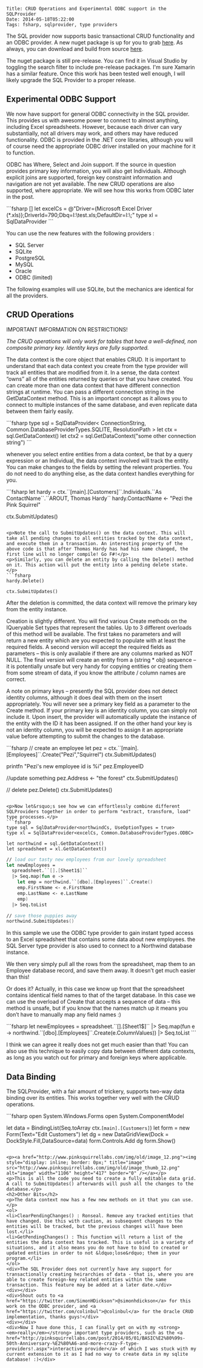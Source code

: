     Title: CRUD Operations and Experimental ODBC support in the SQLProvider
    Date: 2014-05-18T05:22:00
    Tags: fsharp, sqlprovider, type providers

<p>The SQL provider now supports basic transactional CRUD functionality and an ODBC provider. A new nuget package is up for you to grab <a href="https://www.nuget.org/packages/SQLProvider/0.0.9-alpha">here</a>. As always, you can download and build from source <a href="https://github.com/fsprojects/SQLProvider">here</a>.</p>
<p>The nuget package is still pre-release. You can find it in Visual Studio by toggling the search filter to include pre-release packages. I'm sure Xamarin has a similar feature. Once this work has been tested well enough, I will likely upgrade the SQL Provider to a proper release.</p>
<!-- more -->

<h2>Experimental ODBC Support</h2>
<p>We now have support for general ODBC connectivity in the SQL provider. This provides us with awesome power to connect to almost anything, including Excel spreadsheets. However, because each driver can vary substantially, not all drivers may work, and others may have reduced functionality. ODBC is provided in the .NET core libraries, although you will of course need the appropriate ODBC driver installed on your machine for it to function.</p>
<p>ODBC has Where, Select and Join support. If the source in question provides primary key information, you will also get Individuals. Although explicit joins are supported, foreign key constraint information and navigation are not yet available. The new CRUD operations are also supported, where appropriate. We will see how this works from ODBC later in the post.</p>
```fsharp
[<Literal>] 
let excelCs = @"Driver={Microsoft Excel Driver (*.xls)};DriverId=790;Dbq=I:\test.xls;DefaultDir=I:\;" 
type xl = SqlDataProvider<excelCs, Common.DatabaseProviderTypes.ODBC>
```

<p>You can use the new features with the following providers :</p>
<ul>
<li>SQL Server</li>
<li>SQLite</li>
<li>PostgreSQL</li>
<li>MySQL</li>
<li>Oracle</li>
<li>ODBC (limited)</li>
</ul>
<p>The following examples will use SQLite, but the mechanics are identical for all the providers.</p>
<h2>CRUD Operations</h2>
<p>IMPORTANT IMFORMATION ON RESTRICTIONS!</p>
<p><em>The CRUD operations will only work for tables that have a well-defined, non composite primary key. Identity keys are fully supported.</em></p>
<p>The data context is the core object that enables CRUD. It is important to understand that each data context you create from the type provider will track all entities that are modified from it. In a sense, the data context &ldquo;owns&rdquo; all of the entities returned by queries or that you have created. You can create more than one data context that have different connection strings at runtime. You can pass a different connection string in the GetDataContext method. This is an important concept as it allows you to connect to multiple instances of the same database, and even replicate data between them fairly easily.</p>
```fsharp
type sql = SqlDataProvider< ConnectionString, Common.DatabaseProviderTypes.SQLITE, ResolutionPath > 
let ctx = sql.GetDataContext() 
let ctx2 = sql.GetDataContext("some other connection string")
```

<p>whenever you select entire entities from a data context, be that by a query expression or an Individual, the data context involved will track the entity. You can make changes to the fields by setting the relevant properties. You do not need to do anything else, as the data context handles everything for you.</p>
```fsharp
let hardy = ctx.``[main].[Customers]``.Individuals.``As ContactName``.``AROUT, Thomas Hardy`` 
hardy.ContactName <- "Pezi the Pink Squirrel"

ctx.SubmitUpdates()
```

<p>Note the call to SubmitUpdates() on the data context. This will take all pending changes to all entities tracked by the data context, and execute them in a transaction. An interesting property of the above code is that after Thomas Hardy has had his name changed, the first line will no longer compile! Go F#!</p>
<p>Similarly, you can delete an entity by calling the Delete() method on it. This action will put the entity into a pending delete state.</p>
```fsharp
hardy.Delete()

ctx.SubmitUpdates()
```

<p>After the deletion is committed, the data context will remove the primary key from the entity instance.</p>
<p>Creation is slightly different. You will find various Create methods on the IQueryable Set types that represent the tables. Up to 3 different overloads of this method will be available. The first takes no parameters and will return a new entity which are you expected to populate with at least the required fields. A second version will accept the required fields as parameters &ndash; this is only available if there are any columns marked as NOT NULL. The final version will create an entity from a (string * obj) sequence &ndash; it is potentially unsafe but very handy for copying entities or creating them from some stream of data, if you know the attribute / column names are correct.</p>
<p>A note on primary keys &ndash; presently the SQL provider does not detect identity columns, although it does deal with them on the insert appropriately. You will never see a primary key field as a parameter to the Create method. If your primary key is an identity column, you can simply not include it. Upon insert, the provider will automatically update the instance of the entity with the ID it has been assigned. If on the other hand your key is not an identity column, you will be expected to assign it an appropriate value before attempting to submit the changes to the database.</p>
```fsharp
// create an employee 
let pez = ctx.``[main].[Employees]``.Create("Pezi","Squirrel") 
ctx.SubmitUpdates()

printfn "Pezi's new employee id is %i" pez.EmployeeID

//update something 
pez.Address <- "the forest" 
ctx.SubmitUpdates()

// delete 
pez.Delete() 
ctx.SubmitUpdates()
```

<p>Now let&rsquo;s see how we can effortlessly combine different SQLProviders together in order to perform "extract, transform, load" type processes.</p>
```fsharp
type sql = SqlDataProvider<northwindCs, UseOptionTypes = true> 
type xl = SqlDataProvider<excelCs, Common.DatabaseProviderTypes.ODBC>

let northwind = sql.GetDataContext() 
let spreadsheet = xl.GetDataContext()

```

```fsharp
// load our tasty new employees from our lovely spreadsheet
let newEmployees = 
  spreadsheet.``[].[Sheet1$]`` 
  |> Seq.map(fun e -> 
    let emp = northwind.``[dbo].[Employees]``.Create() 
    emp.FirstName <- e.FirstName 
    emp.LastName <- e.LastName 
    emp) 
  |> Seq.toList

// save those puppies away 
northwind.SubmitUpdates()
```

<p>In this sample we use the ODBC type provider to gain instant typed access to an Excel spreadsheet that contains some data about new employees. the SQL Server type provider is also used to connect to a Northwind database instance.</p>
<p>We then very simply pull all the rows from the spreadsheet, map them to an Employee database record, and save them away. It doesn&rsquo;t get much easier than this!</p>
<p>Or does it? Actually, in this case we know up front that the spreadsheet contains identical field names to that of the target database. In this case we can use the overload of Create that accepts a sequence of data &ndash; this method is unsafe, but if you know that the names match up it means you don&rsquo;t have to manually map any field names :)</p>
```fsharp
let newEmployees = 
 spreadsheet.``[].[Sheet1$]`` 
 |> Seq.map(fun e -> northwind.``[dbo].[Employees]``.Create(e.ColumnValues)) 
 |> Seq.toList
```

<p>I think we can agree it really does not get much easier than that! You can also use this technique to easily copy data between different data contexts, as long as you watch out for primary and foreign keys where applicable.</p>
<h2>Data Binding</h2>
<p>The SQLProvider, with a fair amount of trickery, supports two-way data binding over its entities. This works together very well with the CRUD operations.</p>
```fsharp
open System.Windows.Forms 
open System.ComponentModel

let data = BindingList(Seq.toArray ctx.``[main].[Customers]``) 
let form = new Form(Text="Edit Customers") 
let dg = new DataGridView(Dock = DockStyle.Fill,DataSource=data) 
form.Controls.Add dg 
form.Show()
```

<p><a href="http://www.pinksquirrellabs.com/img/old/image_12.png"><img style="display: inline; border: 0px;" title="image" src="http://www.pinksquirrellabs.com/img/old/image_thumb_12.png" alt="image" width="1106" height="417" border="0" /></a></p>
<p>This is all the code you need to create a fully editable data grid. A call to SubmitUpdates() afterwards will push all the changes to the database.</p>
<h2>Other Bits</h2>
<p>The data context now has a few new methods on it that you can use.</p>
<ol>
<li>ClearPendingChanges() : Ronseal. Remove any tracked entities that have changed. Use this with caution, as subsequent changes to the entities will be tracked, but the previous changes will have been lost.</li>
<li>GetPendingChanges() : This function will return a list of the entities the data context has tracked. This is useful in a variety of situations, and it also means you do not have to bind to created or updated entities in order to not &ldquo;lose&rdquo; them in your program.</li>
</ol>
<div>The SQL Provider does not currently have any support for transactionally creating heirarchies of data - that is, where you are able to create foreign-key related entities within the same transaction. This feature may be added at a later date.</div>
<div></div>
<div>Shout outs to <a href="https://twitter.com/SimonHDickson">@simonhdickson</a> for this work on the ODBC provider, and <a href="https://twitter.com/colinbul">@colinbul</a> for the Oracle CRUD implementation, thanks guys!</div>
<div></div>
<div>Now I have done this, I can finally get on with my <strong><em>really</em></strong> important type providers, such as the <a href="http://pinksquirrellabs.com/post/2014/05/01/BASIC%E2%80%99s-50th-Anniversary-%E2%80%A6-and-more-crazy-F-type-providers!.aspx">interactive provider</a> of which I was stuck with my current extension to it as I had no way to create data in my sqlite database! :)</div>